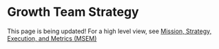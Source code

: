 # Growth Team Strategy

This page is being updated! For a high level view, see [Mission, Strategy, Execution, and Metrics (MSEM)](https://docs.google.com/document/d/1ZgGq3Ox1c1i_3z1z-zLANVDkj2iif_ZUPFq5NvZmAis/edit#heading=h.ic4lefpu04w)
